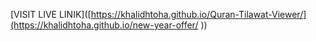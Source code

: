 [VISIT LIVE LINIK]([https://khalidhtoha.github.io/Quran-Tilawat-Viewer/](https://khalidhtoha.github.io/new-year-offer/
))
